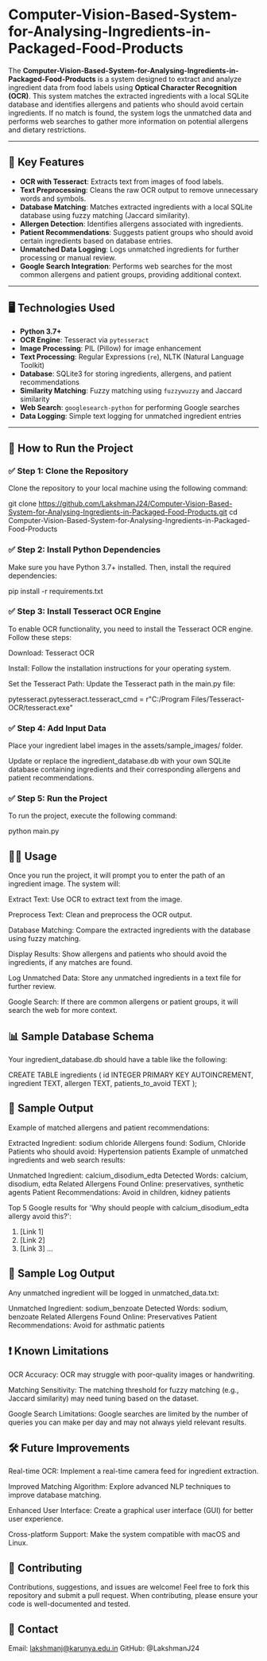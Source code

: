 # Computer-Vision-Based-System-for-Analysing-Ingredients-in-Packaged-Food-Products

The **Computer-Vision-Based-System-for-Analysing-Ingredients-in-Packaged-Food-Products** is a system designed to extract and analyze ingredient data from food labels using **Optical Character Recognition (OCR)**. This system matches the extracted ingredients with a local SQLite database and identifies allergens and patients who should avoid certain ingredients. If no match is found, the system logs the unmatched data and performs web searches to gather more information on potential allergens and dietary restrictions.

---

## 📌 Key Features

- **OCR with Tesseract**: Extracts text from images of food labels.
- **Text Preprocessing**: Cleans the raw OCR output to remove unnecessary words and symbols.
- **Database Matching**: Matches extracted ingredients with a local SQLite database using fuzzy matching (Jaccard similarity).
- **Allergen Detection**: Identifies allergens associated with ingredients.
- **Patient Recommendations**: Suggests patient groups who should avoid certain ingredients based on database entries.
- **Unmatched Data Logging**: Logs unmatched ingredients for further processing or manual review.
- **Google Search Integration**: Performs web searches for the most common allergens and patient groups, providing additional context.

---

## 🖥️ Technologies Used

- **Python 3.7+**
- **OCR Engine**: Tesseract via `pytesseract`
- **Image Processing**: PIL (Pillow) for image enhancement
- **Text Processing**: Regular Expressions (`re`), NLTK (Natural Language Toolkit)
- **Database**: SQLite3 for storing ingredients, allergens, and patient recommendations
- **Similarity Matching**: Fuzzy matching using `fuzzywuzzy` and Jaccard similarity
- **Web Search**: `googlesearch-python` for performing Google searches
- **Data Logging**: Simple text logging for unmatched ingredient entries

---

## 🚀 How to Run the Project

### ✅ Step 1: Clone the Repository

Clone the repository to your local machine using the following command:

git clone https://github.com/LakshmanJ24/Computer-Vision-Based-System-for-Analysing-Ingredients-in-Packaged-Food-Products.git
cd Computer-Vision-Based-System-for-Analysing-Ingredients-in-Packaged-Food-Products

### ✅ Step 2: Install Python Dependencies
Make sure you have Python 3.7+ installed. Then, install the required dependencies:

pip install -r requirements.txt

### ✅ Step 3: Install Tesseract OCR Engine
To enable OCR functionality, you need to install the Tesseract OCR engine. Follow these steps:

Download: Tesseract OCR

Install: Follow the installation instructions for your operating system.

Set the Tesseract Path: Update the Tesseract path in the main.py file:

pytesseract.pytesseract.tesseract_cmd = r"C:/Program Files/Tesseract-OCR/tesseract.exe"

### ✅ Step 4: Add Input Data
Place your ingredient label images in the assets/sample_images/ folder.

Update or replace the ingredient_database.db with your own SQLite database containing ingredients and their corresponding allergens and patient recommendations.

### ✅ Step 5: Run the Project
To run the project, execute the following command:

python main.py

## 🧑‍💻 Usage
Once you run the project, it will prompt you to enter the path of an ingredient image. The system will:

Extract Text: Use OCR to extract text from the image.

Preprocess Text: Clean and preprocess the OCR output.

Database Matching: Compare the extracted ingredients with the database using fuzzy matching.

Display Results: Show allergens and patients who should avoid the ingredients, if any matches are found.

Log Unmatched Data: Store any unmatched ingredients in a text file for further review.

Google Search: If there are common allergens or patient groups, it will search the web for more context.

## 📊 Sample Database Schema
Your ingredient_database.db should have a table like the following:

CREATE TABLE ingredients (
    id INTEGER PRIMARY KEY AUTOINCREMENT,
    ingredient TEXT,
    allergen TEXT,
    patients_to_avoid TEXT
);

## 💾 Sample Output
Example of matched allergens and patient recommendations:

Extracted Ingredient: sodium chloride
Allergens found: Sodium, Chloride
Patients who should avoid: Hypertension patients
Example of unmatched ingredients and web search results:

Unmatched Ingredient: calcium_disodium_edta
Detected Words: calcium, disodium, edta
Related Allergens Found Online: preservatives, synthetic agents
Patient Recommendations: Avoid in children, kidney patients

Top 5 Google results for 'Why should people with calcium_disodium_edta allergy avoid this?':
1. [Link 1]
2. [Link 2]
3. [Link 3]
...

## 🧪 Sample Log Output
Any unmatched ingredient will be logged in unmatched_data.txt:

Unmatched Ingredient: sodium_benzoate
Detected Words: sodium, benzoate
Related Allergens Found Online: Preservatives
Patient Recommendations: Avoid for asthmatic patients

## ❗ Known Limitations
OCR Accuracy: OCR may struggle with poor-quality images or handwriting.

Matching Sensitivity: The matching threshold for fuzzy matching (e.g., Jaccard similarity) may need tuning based on the dataset.

Google Search Limitations: Google searches are limited by the number of queries you can make per day and may not always yield relevant results.

## 🛠️ Future Improvements
Real-time OCR: Implement a real-time camera feed for ingredient extraction.

Improved Matching Algorithm: Explore advanced NLP techniques to improve database matching.

Enhanced User Interface: Create a graphical user interface (GUI) for better user experience.

Cross-platform Support: Make the system compatible with macOS and Linux.

## 🙌 Contributing
Contributions, suggestions, and issues are welcome! Feel free to fork this repository and submit a pull request. When contributing, please ensure your code is well-documented and tested.

## 📧 Contact
Email: lakshmanj@karunya.edu.in
GitHub: @LakshmanJ24
